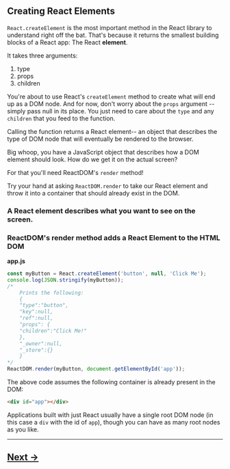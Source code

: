 ## Creating React Elements

`React.createElement` is the most important method in the React library to understand right off the bat. That's because it returns the smallest building blocks of a React app: The React __element__.

It takes three arguments:
1. type
2. props
3. children

You're about to use React's `createElement` method to create what will end up as a DOM node. And for now, don't worry about the `props` argument -- simply pass null in its place. You just need to care about the `type` and any `children` that you feed to the function.

Calling the function returns a React element-- an object that describes the type of DOM node that will eventually be rendered to the browser.

Big whoop, you have a JavaScript object that describes how a DOM element should look. How do we get it on the actual screen?

For that you'll need ReactDOM's `render` method!

Try your hand at asking `ReactDOM.render` to take our React element and throw it into a container that should already exist in the DOM.

### A React element describes what you want to see on the screen.

### ReactDOM's render method adds a React Element to the HTML DOM

__app.js__
```js
const myButton = React.createElement('button', null, 'Click Me');
console.log(JSON.stringify(myButton));
/*
    Prints the following:
    {
    "type":"button",
    "key":null,
    "ref":null,
    "props": {
    "children":"Click Me!"
    },
    "_owner":null,
    "_store":{}
    }
*/
ReactDOM.render(myButton, document.getElementById('app'));
```
The above code assumes the following container is already present in the DOM:
```html
<div id="app"></div>
```
Applications built with just React usually have a single root DOM node (in this case a `div` with the id of `app`), though you can have as many root nodes as you like.

---

## [Next ->](../01.Lessons/04.Components.md)